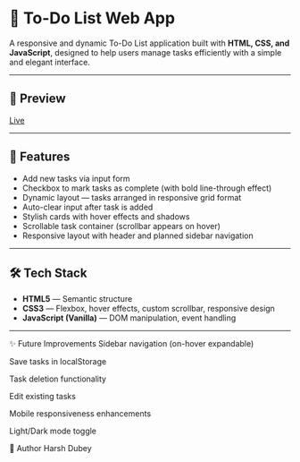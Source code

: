 # 📝 To-Do List Web App

A responsive and dynamic To-Do List application built with **HTML, CSS, and JavaScript**, designed to help users manage tasks efficiently with a simple and elegant interface.

---

## 📸 Preview

[Live](https://harshh-2.github.io/To-do/)

---

## 🚀 Features

- Add new tasks via input form
- Checkbox to mark tasks as complete (with bold line-through effect)
- Dynamic layout — tasks arranged in responsive grid format
- Auto-clear input after task is added
- Stylish cards with hover effects and shadows
- Scrollable task container (scrollbar appears on hover)
- Responsive layout with header and planned sidebar navigation

---

## 🛠️ Tech Stack

- **HTML5** — Semantic structure
- **CSS3** — Flexbox, hover effects, custom scrollbar, responsive design
- **JavaScript (Vanilla)** — DOM manipulation, event handling

---
✨ Future Improvements
Sidebar navigation (on-hover expandable)

Save tasks in localStorage

Task deletion functionality

Edit existing tasks

Mobile responsiveness enhancements

Light/Dark mode toggle

🙌 Author
Harsh Dubey

